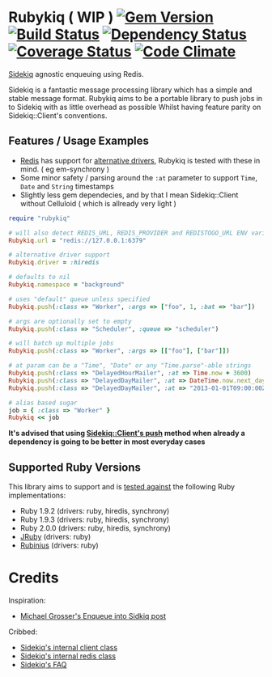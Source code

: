 # Rubykiq ( WIP ) [![Gem Version](https://badge.fury.io/rb/rubykiq.png)][gem] [![Build Status](https://travis-ci.org/karlfreeman/rubykiq.png?branch=master)][travis] [![Dependency Status](https://gemnasium.com/karlfreeman/rubykiq.png?travis)][gemnasium] [![Coverage Status](https://coveralls.io/repos/karlfreeman/rubykiq/badge.png?branch=master)][coveralls] [![Code Climate](https://codeclimate.com/github/karlfreeman/rubykiq.png)][codeclimate]

[Sidekiq] agnostic enqueuing using Redis.

[gem]: https://rubygems.org/gems/rubykiq
[travis]: http://travis-ci.org/karlfreeman/rubykiq
[gemnasium]: https://gemnasium.com/karlfreeman/rubykiq
[coveralls]: https://coveralls.io/r/karlfreeman/rubykiq
[codeclimate]: https://codeclimate.com/github/karlfreeman/rubykiq

[sidekiq]: http://mperham.github.com/sidekiq/

Sidekiq is a fantastic message processing library which has a simple and stable message format. Rubykiq aims to be a portable library to push jobs in to Sidekiq with as little overhead as possible Whilst having feature parity on Sidekiq::Client's conventions.

## Features / Usage Examples

* [Redis][] has support for [alternative drivers](https://github.com/redis/redis-rb#alternate-drivers), Rubykiq is tested with these in mind. ( eg em-synchrony )
* Some minor safety / parsing around the `:at` parameter to support `Time`, `Date` and `String` timestamps
* Slightly less gem dependecies, and by that I mean Sidekiq::Client without Celluloid ( which is allready very light )

[redis]: https://github.com/redis/redis-rb


```ruby
require "rubykiq"

# will also detect REDIS_URL, REDIS_PROVIDER and REDISTOGO_URL ENV variables
Rubykiq.url = "redis://127.0.0.1:6379"

# alternative driver support
Rubykiq.driver = :hiredis

# defaults to nil
Rubykiq.namespace = "background"

# uses "default" queue unless specified
Rubykiq.push(:class => "Worker", :args => ["foo", 1, :bat => "bar"])

# args are optionally set to empty
Rubykiq.push(:class => "Scheduler", :queue => "scheduler")

# will batch up multiple jobs
Rubykiq.push(:class => "Worker", :args => [["foo"], ["bar"]]) 

# at param can be a "Time", "Date" or any "Time.parse"-able strings
Rubykiq.push(:class => "DelayedHourMailer", :at => Time.now + 3600)
Rubykiq.push(:class => "DelayedDayMailer", :at => DateTime.now.next_day)
Rubykiq.push(:class => "DelayedDayMailer", :at => "2013-01-01T09:00:00Z")

# alias based sugar
job = { :class => "Worker" }
Rubykiq << job
```
__It's advised that using [Sidekiq::Client's push] method when already a dependency is going to be better in most everyday cases__

[sidekiq::client's push]: https://github.com/mperham/sidekiq/blob/master/lib/sidekiq/client.rb#L36

## Supported Ruby Versions
This library aims to support and is [tested against][travis] the following Ruby
implementations:

* Ruby 1.9.2 (drivers: ruby, hiredis, synchrony)
* Ruby 1.9.3 (drivers: ruby, hiredis, synchrony)
* Ruby 2.0.0 (drivers: ruby, hiredis, synchrony)
* [JRuby][] (drivers: ruby)
* [Rubinius][] (drivers: ruby)

[jruby]: http://www.jruby.org/
[rubinius]: http://rubini.us/

# Credits

Inspiration:

- [Michael Grosser's Enqueue into Sidkiq post](http://grosser.it/2013/01/17/enqueue-into-sidekiq-via-pure-redis-without-loading-sidekiq/)

Cribbed:

- [Sidekiq's internal client class](https://github.com/mperham/sidekiq/blob/master/lib/sidekiq/client.rb)
- [Sidekiq's internal redis class](https://github.com/mperham/sidekiq/blob/master/lib/sidekiq/redis_connection.rb)
- [Sidekiq's FAQ](https://github.com/mperham/sidekiq/wiki/FAQ)
